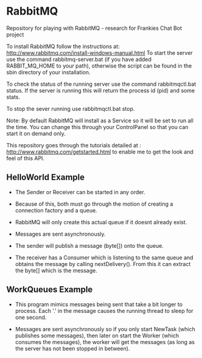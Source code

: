 RabbitMQ
========

Repository for playing with RabbitMQ - research for Frankies Chat Bot project

To install RabbitMQ follow the instructions at: http://www.rabbitmq.com/install-windows-manual.html
To start the server use the command rabbitmq-server.bat (if you have added RABBIT_MQ_HOME to your path), otherwise the script can be found in the sbin directory of your installation.

To check the status of the running server use the command rabbitmqctl.bat status. If the server is running this will return the process id (pid) and some stats.

To stop the sever running use rabbitmqctl.bat stop.

Note: By default RabbitMQ will install as a Service so it will be set to run all the time. You can change this through your ControlPanel so that you can start it on demand only.

This repository goes through the tutorials detailed at : http://www.rabbitmq.com/getstarted.html to enable me to get the look and feel of this API.


HelloWorld Example
------------------

* The Sender or Receiver can be started in any order.
* Because of this, both must go through the motion of creating a connection factory and a queue. 
* RabbitMQ will only create this actual queue if it doesnt already exist.

* Messages are sent asynchronously.

* The sender will publish a message (byte[]) onto the queue.

* The receiver has a Consumer which is listening to the same queue and obtains the message by calling nextDelivery(). From this it can extract the byte[] which is the message.

WorkQueues Example
------------------
* This program mimics messages being sent that take a bit longer to process. Each '.' in the message causes the running thread to sleep for one second. 

* Messages are sent asynchronously so if you only start NewTask (which publishes some messages), then later on start the Worker (which consumes the messages), the worker will get the messages (as long as the server has not been stopped in between).